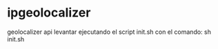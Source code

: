# ipgeolocalizer
geolocalizer api 
levantar ejecutando el script init.sh con el comando:
sh init.sh
